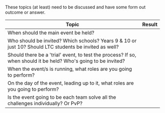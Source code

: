 These topics (at least) need to be discussed and have some form out outcome or answer.


| Topic                                                                                                           | Result |
| --------------------------------------------------------------------------------------------------------------- | ------ |
| When should the main event be held?                                                                             |        |
| Who should be invited? Which schools? Years 9 & 10 or just 10? Should LTC students be invited as well?          |        |
| Should there be a 'trial' event, to test the process? If so, when should it be held? Who's going to be invited? |        |
| When the event/s is running, what roles are you going to perform?                                               |        |
| On the day of the event, leading up to it, what roles are you going to perform?                                 |        |
| Is the event going to be each team solve all the challenges individually? Or PvP?                               |        |
